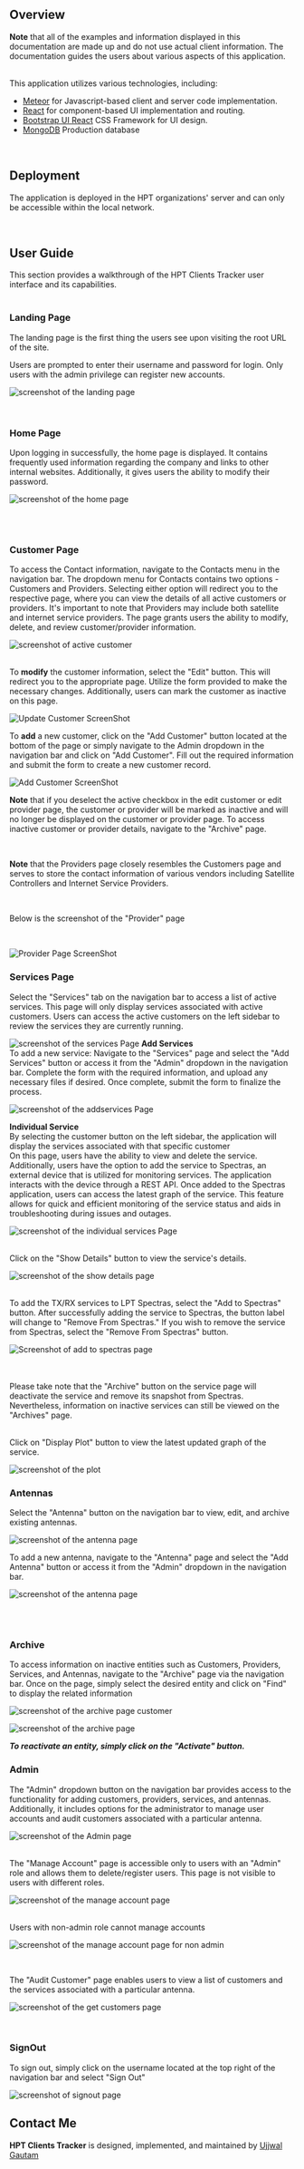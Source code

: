 ## Overview

**Note** that all of the examples and information displayed in this documentation are made up and do not use actual client information. The documentation guides the users about various aspects of this application.

 <br>
 This application utilizes various technologies, including:

- [Meteor](https://www.meteor.com/) for Javascript-based client and server code implementation.
- [React](https://reactjs.org/) for component-based UI implementation and routing.
- [Bootstrap UI React](https://react-bootstrap.github.io/) CSS Framework for UI design.
- [MongoDB](https://www.mongodb.com/) Production database

<br>

## Deployment

The application is deployed in the HPT organizations' server and can only be accessible within the local network.

<br>

## User Guide

This section provides a walkthrough of the HPT Clients Tracker user interface and its capabilities.
<br><br>

### Landing Page

The landing page is the first thing the users see upon visiting the root URL of the site.

Users are prompted to enter their username and password for login. Only users with the admin privilege can register new accounts.

![screenshot of the landing page](doc/landingwithoutlogin.png)

<br>

### Home Page

Upon logging in successfully, the home page is displayed. It contains frequently used information regarding the company and links to other internal websites. Additionally, it gives users the ability to modify their password.

![screenshot of the home page](doc/landingwithlogin.png)

<br>
<br>

### Customer Page

To access the Contact information, navigate to the Contacts menu in the navigation bar. The dropdown menu for Contacts contains two options - Customers and Providers. Selecting either option will redirect you to the respective page, where you can view the details of all active customers or providers. It's important to note that Providers may include both satellite and internet service providers. The page grants users the ability to modify, delete, and review customer/provider information.

![screenshot of active customer](doc/activecustomer.png)
<br>
<br>

To **modify** the customer information, select the "Edit" button. This will redirect you to the appropriate page. Utilize the form provided to make the necessary changes. Additionally, users can mark the customer as inactive on this page.

![Update Customer ScreenShot](doc/editcustomer.png)

To **add** a new customer, click on the "Add Customer" button located at the bottom of the page or simply navigate to the Admin dropdown in the navigation bar and click on "Add Customer". Fill out the required information and submit the form to create a new customer record.

![Add Customer ScreenShot](doc/addnewcustomer.png)

**Note** that if you deselect the active checkbox in the edit customer or edit provider page, the customer or provider will be marked as inactive and will no longer be displayed on the customer or provider page. To access inactive customer or provider details, navigate to the "Archive" page.

<br>

**Note** that the Providers page closely resembles the Customers page and serves to store the contact information of various vendors including Satellite Controllers and Internet Service Providers.

<br>

Below is the screenshot of the "Provider" page

<br>

![Provider Page ScreenShot](doc/activeproviders.png)

### Services Page

Select the "Services" tab on the navigation bar to access a list of active services. This page will only display services associated with active customers. Users can access the active customers on the left sidebar to review the services they are currently running.

![screenshot of the services Page](doc/services.png)
**Add Services**
<br>
To add a new service:
Navigate to the "Services" page and select the "Add Services" button or access it from the "Admin" dropdown in the navigation bar.
Complete the form with the required information, and upload any necessary files if desired.
Once complete, submit the form to finalize the process.

![screenshot of the addservices Page](doc/addnewservice.png)

**Individual Service**
<br>
By selecting the customer button on the left sidebar, the application will display the services associated with that specific customer
<br>
On this page, users have the ability to view and delete the service. Additionally, users have the option to add the service to Spectras, an external device that is utilized for monitoring services. The application interacts with the device through a REST API. Once added to the Spectras application, users can access the latest graph of the service. This feature allows for quick and efficient monitoring of the service status and aids in troubleshooting during issues and outages.

![screenshot of the individual services Page](doc/individualservice.png)

<br>
Click on the "Show Details" button to view the service's details.

![screenshot of the show details page](doc/servicedetails.png)

<br>
To add the TX/RX services to LPT Spectras, select the "Add to Spectras" button. After successfully adding the service to Spectras, the button label will change to "Remove From Spectras." If you wish to remove the service from Spectras, select the "Remove From Spectras" button.

![Screenshot of add to spectras page](doc/successfuladdtospectras.png)

<br>
<br>
Please take note that the "Archive" button on the service page will deactivate the service and remove its snapshot from Spectras. Nevertheless, information on inactive services can still be viewed on the "Archives" page.

<br>
<br>

Click on "Display Plot" button to view the latest updated graph of the service.

![screenshot of the plot](doc/spectrasplot.png)

### Antennas

Select the "Antenna" button on the navigation bar to view, edit, and archive existing antennas.

![screenshot of the antenna page](doc/addantennas.png)

To add a new antenna, navigate to the "Antenna" page and select the "Add Antenna" button or access it from the "Admin" dropdown in the navigation bar.

![screenshot of the antenna page](doc/addantenna-1.png)

<br>
<br>

### Archive

To access information on inactive entities such as Customers, Providers, Services, and Antennas, navigate to the "Archive" page via the navigation bar. Once on the page, simply select the desired entity and click on "Find" to display the related information

![screenshot of the archive page customer](doc/archiveantenna.png)

![screenshot of the archive page](doc/archiveservice.png)

**_To reactivate an entity, simply click on the "Activate" button._**

### Admin

The "Admin" dropdown button on the navigation bar provides access to the functionality for adding customers, providers, services, and antennas. Additionally, it includes options for the administrator to manage user accounts and audit customers associated with a particular antenna.

![screenshot of the Admin page](doc/admindropdown.png)

<br>
The "Manage Account" page is accessible only to users with an "Admin" role and allows them to delete/register users. This page is not visible to users with different roles.

![screenshot of the manage account page](doc/manageaccounts.png)

<br>
Users with non-admin role cannot manage accounts
<br>

![screenshot of the manage account page for non admin](doc/regularuser.png)

<br>

The "Audit Customer" page enables users to view a list of customers and the services associated with a particular antenna.

![screenshot of the get customers page](doc/auditcustomer.png)

<br>

### SignOut

To sign out, simply click on the username located at the top right of the navigation bar and select "Sign Out"

![screenshot of signout page](doc/signout.png)

## Contact Me

**HPT Clients Tracker** is designed, implemented, and maintained by [Ujjwal Gautam](mailto:ugautam@hawaiiteleport.com)

<br><br><br><br>
